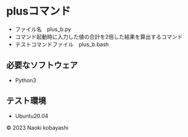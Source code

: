 # plusコマンド
* ファイル名　plus_b.py
* コマンド起動時に入力した値の合計を2倍した結果を算出するコマンド
* テストコマンドファイル　plus_b.bash
## 必要なソフトウェア
* Python3

## テスト環境
* Ubuntu20.04

© 2023 Naoki kobayashi

